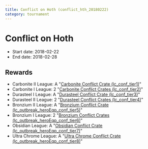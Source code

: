 ```yaml
---
title: Conflict on Hoth (conflict_hth_20180222)
category: tournament
---
```

# Conflict on Hoth

  * Start date: 2018-02-22
  * End date: 2018-02-28

## Rewards

  * Carbonite II League: A "[Carbonite Conflict Crate (lc_conf_tier1)](lc_conf_tier1.html)"
  * Carbonite I League: 2 "[Carbonite Conflict Crates (lc_conf_tier2)](lc_conf_tier2.html)"
  * Durasteel I League: A "[Durasteel Conflict Crate (lc_conf_tier3)](lc_conf_tier3.html)"
  * Durasteel II League: 2 "[Durasteel Conflict Crates (lc_conf_tier4)](lc_conf_tier4.html)"
  * Bronzium II League: A "[Bronzium Conflict Crate (lc_outbreak_heroEqp_conf_tier5)](lc_outbreak_heroEqp_conf_tier5.html)"
  * Bronzium I League: 2 "[Bronzium Conflict Crates (lc_outbreak_heroEqp_conf_tier6)](lc_outbreak_heroEqp_conf_tier6.html)"
  * Obsidian League: A "[Obsidian Conflict Crate (lc_outbreak_heroEqp_conf_tier7)](lc_outbreak_heroEqp_conf_tier7.html)"
  * Ultra Chrome League: A "[Ultra Chrome Conflict Crate (lc_outbreak_heroEqp_conf_tier8)](lc_outbreak_heroEqp_conf_tier8.html)"
